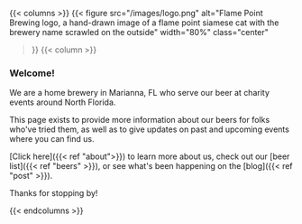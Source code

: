---
---
{{< columns >}}
  {{< figure 
    src="/images/logo.png"
    alt="Flame Point Brewing logo, a hand-drawn image of a flame point siamese cat with the brewery name scrawled on the outside"
    width="80%"
    class="center"
  >}}
{{< column >}}
  ### Welcome!
  
  We are a home brewery in Marianna, FL who serve our beer at charity events around North Florida.
  
  This page exists to provide more information about our beers for folks who've tried them, as well as to give updates 
  on past and upcoming events where you can find us.

  [Click here]({{< ref "about">}}) to learn more about us, check out our [beer list]({{< ref "beers" >}}), or see what's been happening on the [blog]({{< ref "post" >}}).

  Thanks for stopping by!  

{{< endcolumns >}}
